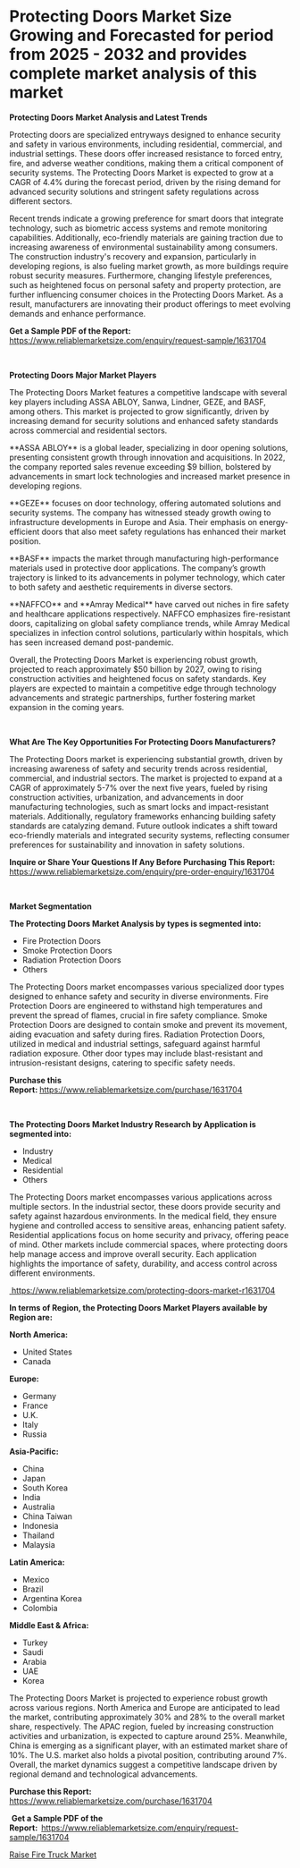 <p><h1>Protecting Doors Market Size Growing and Forecasted for period from 2025 - 2032 and provides complete market analysis of this market</h1></p><p><strong>Protecting Doors Market Analysis and Latest Trends</strong></p>
<p><p>Protecting doors are specialized entryways designed to enhance security and safety in various environments, including residential, commercial, and industrial settings. These doors offer increased resistance to forced entry, fire, and adverse weather conditions, making them a critical component of security systems. The Protecting Doors Market is expected to grow at a CAGR of 4.4% during the forecast period, driven by the rising demand for advanced security solutions and stringent safety regulations across different sectors.</p><p>Recent trends indicate a growing preference for smart doors that integrate technology, such as biometric access systems and remote monitoring capabilities. Additionally, eco-friendly materials are gaining traction due to increasing awareness of environmental sustainability among consumers. The construction industry's recovery and expansion, particularly in developing regions, is also fueling market growth, as more buildings require robust security measures. Furthermore, changing lifestyle preferences, such as heightened focus on personal safety and property protection, are further influencing consumer choices in the Protecting Doors Market. As a result, manufacturers are innovating their product offerings to meet evolving demands and enhance performance.</p></p>
<p><strong>Get a Sample PDF of the Report:&nbsp;</strong> <a href="https://www.reliablemarketsize.com/enquiry/request-sample/1631704?utm_campaign=2799&utm_medium=2&utm_source=Github&utm_content=ia&utm_term=29032025&utm_id=protecting-doors">https://www.reliablemarketsize.com/enquiry/request-sample/1631704</a></p>
<p>&nbsp;</p>
<p><strong>Protecting Doors Major Market Players</strong></p>
<p><p>The Protecting Doors Market features a competitive landscape with several key players including ASSA ABLOY, Sanwa, Lindner, GEZE, and BASF, among others. This market is projected to grow significantly, driven by increasing demand for security solutions and enhanced safety standards across commercial and residential sectors.</p><p>**ASSA ABLOY** is a global leader, specializing in door opening solutions, presenting consistent growth through innovation and acquisitions. In 2022, the company reported sales revenue exceeding $9 billion, bolstered by advancements in smart lock technologies and increased market presence in developing regions.</p><p>**GEZE** focuses on door technology, offering automated solutions and security systems. The company has witnessed steady growth owing to infrastructure developments in Europe and Asia. Their emphasis on energy-efficient doors that also meet safety regulations has enhanced their market position.</p><p>**BASF** impacts the market through manufacturing high-performance materials used in protective door applications. The company’s growth trajectory is linked to its advancements in polymer technology, which cater to both safety and aesthetic requirements in diverse sectors.</p><p>**NAFFCO** and **Amray Medical** have carved out niches in fire safety and healthcare applications respectively. NAFFCO emphasizes fire-resistant doors, capitalizing on global safety compliance trends, while Amray Medical specializes in infection control solutions, particularly within hospitals, which has seen increased demand post-pandemic.</p><p>Overall, the Protecting Doors Market is experiencing robust growth, projected to reach approximately $50 billion by 2027, owing to rising construction activities and heightened focus on safety standards. Key players are expected to maintain a competitive edge through technology advancements and strategic partnerships, further fostering market expansion in the coming years.</p></p>
<p>&nbsp;</p>
<p><strong>What Are The Key Opportunities For Protecting Doors Manufacturers?</strong></p>
<p><p>The Protecting Doors market is experiencing substantial growth, driven by increasing awareness of safety and security trends across residential, commercial, and industrial sectors. The market is projected to expand at a CAGR of approximately 5-7% over the next five years, fueled by rising construction activities, urbanization, and advancements in door manufacturing technologies, such as smart locks and impact-resistant materials. Additionally, regulatory frameworks enhancing building safety standards are catalyzing demand. Future outlook indicates a shift toward eco-friendly materials and integrated security systems, reflecting consumer preferences for sustainability and innovation in safety solutions.</p></p>
<p><strong>Inquire or Share Your Questions If Any Before Purchasing This Report:</strong> <a href="https://www.reliablemarketsize.com/enquiry/pre-order-enquiry/1631704?utm_campaign=2799&utm_medium=2&utm_source=Github&utm_content=ia&utm_term=29032025&utm_id=protecting-doors">https://www.reliablemarketsize.com/enquiry/pre-order-enquiry/1631704</a></p>
<p>&nbsp;</p>
<p><strong>Market Segmentation</strong></p>
<p><strong>The Protecting Doors Market Analysis by types is segmented into:</strong></p>
<p><ul><li>Fire Protection Doors</li><li>Smoke Protection Doors</li><li>Radiation Protection Doors</li><li>Others</li></ul></p>
<p><p>The Protecting Doors market encompasses various specialized door types designed to enhance safety and security in diverse environments. Fire Protection Doors are engineered to withstand high temperatures and prevent the spread of flames, crucial in fire safety compliance. Smoke Protection Doors are designed to contain smoke and prevent its movement, aiding evacuation and safety during fires. Radiation Protection Doors, utilized in medical and industrial settings, safeguard against harmful radiation exposure. Other door types may include blast-resistant and intrusion-resistant designs, catering to specific safety needs.</p></p>
<p><strong>Purchase this Report:&nbsp;</strong><a href="https://www.reliablemarketsize.com/purchase/1631704?utm_campaign=2799&utm_medium=2&utm_source=Github&utm_content=ia&utm_term=29032025&utm_id=protecting-doors">https://www.reliablemarketsize.com/purchase/1631704</a></p>
<p>&nbsp;</p>
<p><strong>The Protecting Doors Market Industry Research by Application is segmented into:</strong></p>
<p><ul><li>Industry</li><li>Medical</li><li>Residential</li><li>Others</li></ul></p>
<p><p>The Protecting Doors market encompasses various applications across multiple sectors. In the industrial sector, these doors provide security and safety against hazardous environments. In the medical field, they ensure hygiene and controlled access to sensitive areas, enhancing patient safety. Residential applications focus on home security and privacy, offering peace of mind. Other markets include commercial spaces, where protecting doors help manage access and improve overall security. Each application highlights the importance of safety, durability, and access control across different environments.</p></p>
<p><a href="https://www.reliablemarketsize.com/protecting-doors-market-r1631704?utm_campaign=2799&utm_medium=2&utm_source=Github&utm_content=ia&utm_term=29032025&utm_id=protecting-doors">&nbsp;https://www.reliablemarketsize.com/protecting-doors-market-r1631704</a></p>
<p><strong>In terms of Region, the Protecting Doors Market Players available by Region are:</strong></p>
<p>
    <p> <strong> North America: </strong>
        <ul>
            <li>United States</li>
            <li>Canada</li>
        </ul>
        </p> 
    <p> <strong> Europe: </strong>
        <ul>
            <li>Germany</li>
            <li>France</li>
            <li>U.K.</li>
            <li>Italy</li>
            <li>Russia</li>
        </ul>
        </p> 
    <p> <strong> Asia-Pacific: </strong>
        <ul>
            <li>China</li>
            <li>Japan</li>
            <li>South Korea</li>
            <li>India</li>
            <li>Australia</li>
            <li>China Taiwan</li>
            <li>Indonesia</li>
            <li>Thailand</li>
            <li>Malaysia</li>
        </ul>
        </p> 
    <p> <strong> Latin America: </strong>
        <ul>
            <li>Mexico</li>
            <li>Brazil</li>
            <li>Argentina Korea</li>
            <li>Colombia</li>
        </ul>
        </p> 
    <p> <strong> Middle East & Africa: </strong>
        <ul>
            <li>Turkey</li>
            <li>Saudi</li>
            <li>Arabia</li>
            <li>UAE</li>
            <li>Korea</li>
        </ul>
    </p>
    </p>
<p><p>The Protecting Doors Market is projected to experience robust growth across various regions. North America and Europe are anticipated to lead the market, contributing approximately 30% and 28% to the overall market share, respectively. The APAC region, fueled by increasing construction activities and urbanization, is expected to capture around 25%. Meanwhile, China is emerging as a significant player, with an estimated market share of 10%. The U.S. market also holds a pivotal position, contributing around 7%. Overall, the market dynamics suggest a competitive landscape driven by regional demand and technological advancements.</p></p>
<p><strong>Purchase this Report: </strong><a href="https://www.reliablemarketsize.com/purchase/1631704?utm_campaign=2799&utm_medium=2&utm_source=Github&utm_content=ia&utm_term=29032025&utm_id=protecting-doors">https://www.reliablemarketsize.com/purchase/1631704</a></p>
<p>&nbsp;<strong>Get a Sample PDF of the Report:&nbsp;&nbsp;</strong><a href="https://www.reliablemarketsize.com/enquiry/request-sample/1631704?utm_campaign=2799&utm_medium=2&utm_source=Github&utm_content=ia&utm_term=29032025&utm_id=protecting-doors">https://www.reliablemarketsize.com/enquiry/request-sample/1631704</a></p>
<p><strong></strong></p>
<p><p><a href="https://github.com/mriwacraane/Market-Research-Report-List-1/blob/main/raise-fire-truck-market.md?utm_campaign=2799&utm_medium=2&utm_source=Github&utm_content=ia&utm_term=29032025&utm_id=protecting-doors">Raise Fire Truck Market</a></p></p>